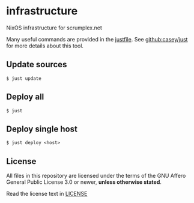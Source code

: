 # infrastructure

NixOS infrastructure for scrumplex.net

Many useful commands are provided in the [justfile](justfile). See [github:casey/just](https://github.com/casey/just) for more details about this tool.

## Update sources
```
$ just update
```

## Deploy all
```
$ just
```

## Deploy single host
```
$ just deploy <host>
```

## License
All files in this repository are licensed under the terms of the GNU Affero General Public License 3.0 or newer, **unless otherwise stated**.

Read the license text in [LICENSE](LICENSE)
